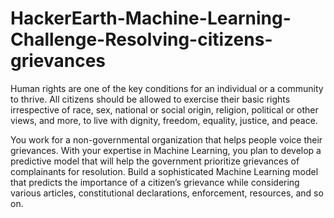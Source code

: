 # HackerEarth-Machine-Learning-Challenge-Resolving-citizens-grievances
Human rights are one of the key conditions for an individual or a community to thrive.
All citizens should be allowed to exercise their basic rights irrespective of race, sex, national or social origin,
religion, political or other views, and more, to live with dignity, freedom, equality, justice, and peace.

You work for a non-governmental organization that helps people voice their grievances. With your expertise in
Machine Learning, you plan to develop a predictive model that will help the government prioritize grievances of complainants
for resolution. Build a sophisticated Machine Learning model that predicts the importance of a citizen’s grievance
while considering various articles, constitutional declarations, enforcement, resources, and so on.
